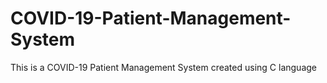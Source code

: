 # COVID-19-Patient-Management-System
This is a COVID-19 Patient Management System created using C language
